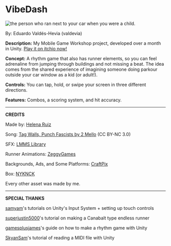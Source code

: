 # VibeDash

![the person who ran next to your car when you were a child.](https://64.media.tumblr.com/72114626f49a60a82ef18aa9ad867d02/1bc5e5e470c857b2-e2/s1280x1920/84fd653c85cc134db1564a2b8839ea6c7788c8a4.jpg)

By: Eduardo Valdés-Hevia (valdevia)

**Description:** My Mobile Game Workshop project, developed over a month in Unity. [Play it on itchio now!](https://renasonas.itch.io/vibe-dash)

**Concept:** A rhythm game that also has runner elements, so you can feel adrenaline from jumping through buildings and not missing a beat. 
The idea comes from the shared experience of imagining someone doing parkour outside your car window as a kid (or adult!).

**Controls:** You can tap, hold, or swipe your screen in three different directions.

**Features:** Combos, a scoring system, and hit accuracy.

----------------------------

**CREDITS**

Made by: [Helena Ruiz](https://renasonas.carrd.co/)


Song: [Tag Walls, Punch Fascists by 2 Mello](https://2mellomakes.bandcamp.com/track/tag-walls-punch-fascists) (CC BY-NC 3.0)

SFX: [LMMS Library](https://lmms.io/)


Runner Animations: [ZeggyGames](https://zegley.itch.io/2d-platformermetroidvania-asset-pack)

Backgrounds, Ads, and Some Platforms: [CraftPix](https://free-game-assets.itch.io/)

Box: [NYKNCK](https://nyknck.itch.io/wood-set)


Every other asset was made by me.

----------------------------

**SPECIAL THANKS**

[samyam](https://youtu.be/rMlcwtoui4I)'s tutorials on Unity's Input System + setting up touch controls

[superjustin5000](https://youtu.be/23gcqYUDPZs)'s tutorial on making a Canabalt type endless runner

[gamesplusjames](https://youtu.be/cZzf1FQQFA0)'s guide on how to make a rhythm game with Unity

[SkyanSam](https://youtu.be/ev0HsmgLScg)'s tutorial of reading a MIDI file with Unity
